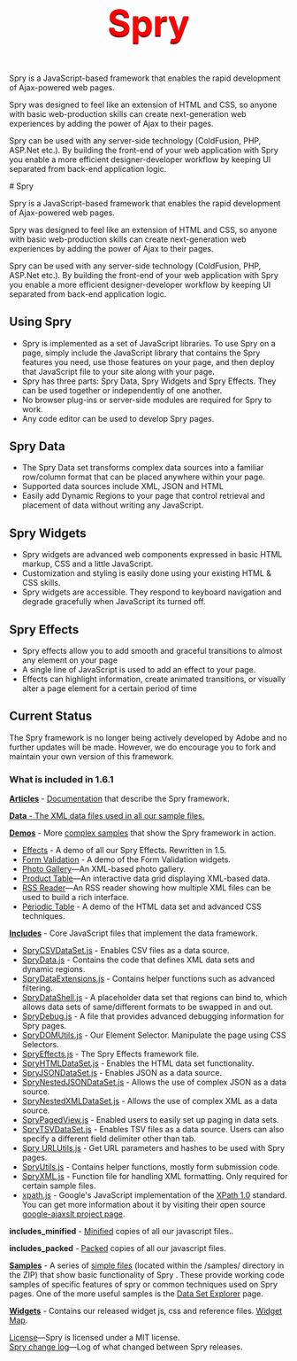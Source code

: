 <section id="s1">
	<h1 style="text-align: center;font-size: 4rem;color: red;text-shadow: black 0px 2px 2px;">Spry</h1>
	<p>Spry is a JavaScript-based framework that enables the rapid development of Ajax-powered web pages.</p>
	<p>Spry was designed to feel like an extension of HTML and CSS, so anyone with basic web-production skills can create next-generation web experiences by adding the power of Ajax to their pages.</p>
	<p>Spry can be used with any server-side technology (ColdFusion, PHP, ASP.Net etc.). By building the front-end of your web application with Spry you enable a more efficient designer-developer workflow by keeping UI separated from back-end application logic.</p>
</section>
# Spry


Spry is a JavaScript-based framework that enables the rapid development of Ajax-powered web pages. 

Spry was designed to feel like an extension of HTML and CSS, so anyone with basic web-production skills can create next-generation web experiences by adding the power of Ajax to their pages.

Spry can be used with any server-side technology (ColdFusion, PHP, ASP.Net etc.). By building the front-end of your web application with Spry you enable a more efficient designer-developer workflow by keeping UI separated from back-end application logic.


## Using Spry
<ul>
<li>Spry is implemented as a set of JavaScript libraries. To use Spry on a page, simply include the JavaScript library that contains the Spry features you need, use those features on your page, and then deploy that JavaScript file to your site along with your page.</li>
<li>Spry has three parts: Spry Data, Spry Widgets and Spry Effects. They can be used together or independently of one another.</li>
<li>No browser plug-ins or server-side modules are required for Spry to work.</li>
<li>Any code editor can be used to develop Spry pages.</li>
</ul>

## Spry Data
<ul>
<li>The Spry Data set transforms complex data sources into a familiar row/column format that can be placed anywhere within your page.</li>
<li>Supported data sources include XML, JSON and HTML</li>
<li>Easily add Dynamic Regions to your page that control retrieval and placement of data without writing any JavaScript.</li>
</ul>

## Spry Widgets
<ul>
<li>Spry widgets are advanced web components expressed in basic HTML markup, CSS and a little JavaScript.</li>
<li>Customization and styling is easily done using your existing HTML & CSS skills.</li>
<li>Spry widgets are accessible. They respond to keyboard navigation and degrade gracefully when JavaScript its turned off.</li>
</ul>

## Spry Effects
<ul>
<li>Spry effects allow you to add smooth and graceful transitions to almost any element on your page</li>
<li>A single line of JavaScript is used to add an effect to your page.</li>
<li>Effects can highlight information, create animated transitions, or visually alter a page element for a certain period of time</li>
</ul>

## Current Status
The Spry framework is no longer being actively developed by Adobe and no further updates will be made. However, we do encourage you to fork and maintain your own version of this framework. 

### What is included in 1.6.1

<p><strong><a href="http://adobe.github.com/Spry/docs.html">Articles</a></strong> - <a href="http://adobe.github.com/Spry/docs.html">Documentation</a> that describe the Spry framework.</p>
<p><strong><a href="https://github.com/adobe/Spry/tree/master/data">Data</strong> - The XML data files used in all our sample files. </p>
<p><strong><a href="http://adobe.github.com/Spry/demos/">Demos</a></strong> - More <a href="http://adobe.github.com/Spry/demos/index.html">complex samples</a> that show the Spry framework in action.</p>
<ul>
<li><a href="http://adobe.github.com/Spry/demos/effects/index.html">Effects</a> - A demo of all our Spry Effects. Rewritten in 1.5.</li>
<li><a href="http://adobe.github.com/Spry/demos/formsvalidation/index.html">Form Validation</a> - A demo of the Form Validation widgets. </li>
<li><a href="http://adobe.github.com/Spry/demos/gallery/index.html" target="_blank">Photo Gallery</a>&#8212;An XML-based photo gallery.</li>
<li><a href="http://adobe.github.com/Spry/demos/products/index.html" target="_blank">Product Table</a>&#8212;An interactive data grid displaying XML-based data. </li>
<li><a href="http://adobe.github.com/Spry/demos/rssreader/index.html" target="_blank">RSS Reader</a>&#8212;An RSS reader showing how multiple XML files can be used to build a rich interface.</li>
<li><a href="http://adobe.github.com/Spry/demos/periodic_table/periodic_table.htm">Periodic Table</a> - A demo of the HTML data set and advanced CSS techniques.</li>
</ul>
<p><strong><a href="https://github.com/adobe/Spry/tree/master/includes">Includes</a></strong> - Core JavaScript files that implement the data framework. </p>
<ul>
<li><a href="http://adobe.github.com/Spry/includes/SpryCSVDataSet.js">SpryCSVDataSet.js</a> - Enables CSV files as a data source.</li>
<li><a href="http://adobe.github.com/Spry/includes/SpryData.js">SpryData.js</a> - Contains the code that defines XML data sets and dynamic regions.</li>
<li><a href="http://adobe.github.com/Spry/includes/SpryDataExtensions.js">SpryDataExtensions.js</a> - Contains helper functions such as advanced filtering.</li>
<li><a href="http://adobe.github.com/Spry/includes/SpryDataShell.js">SpryDataShell.js</a> - A placeholder data set that regions can bind to, which allows data sets of same/different formats to be swapped in and out.</li>
<li><a href="http://adobe.github.com/Spry/includes/SpryDebug.js">SpryDebug.js</a> - A file that provides advanced debugging information for Spry pages.</li>
<li><a href="http://adobe.github.com/Spry/includes/SpryDOMUtils.js">SpryDOMUtils.js</a> - Our Element Selector. Manipulate the page using CSS Selectors.</li>
<li><a href="http://adobe.github.com/Spry/includes/SpryEffects.js">SpryEffects.js</a> - The Spry Effects framework file. </li>
<li><a href="http://adobe.github.com/Spry/includes/SpryHTMLDataSet.js">SpryHTMLDataSet.js</a> - Enables the HTML data set functionality.</li>
<li><a href="http://adobe.github.com/Spry/includes/SpryJSONDataSet.js">SpryJSONDataSet.js</a> - Enables JSON as a data source.</li>
<li><a href="http://adobe.github.com/Spry/includes/SpryNestedJSONDataSet.js">SpryNestedJSONDataSet.js</a> - Allows the use of complex JSON as a data source.</li>
<li><a href="http://adobe.github.com/Spry/includes/SpryNestedXMLDataSet.js">SpryNestedXMLDataSet.js</a> - Allows the use of complex XML as a data source.</li>
<li><a href="http://adobe.github.com/Spry/includes/SpryPagedView.js">SpryPagedView.js</a> - Enabled users to easily set up paging in data sets.</li>
<li><a href="http://adobe.github.com/Spry/includes/SpryTSVDataSet.js">SpryTSVDataSet.js</a> - Enables TSV files as a data source. Users can also specify a different field delimiter other than tab.</li>
<li><a href="http://adobe.github.com/Spry/includes/SpryURLUtils.js">Spry URLUtils.js</a> - Get URL parameters and hashes to be used with Spry pages.</li>
<li><a href="http://adobe.github.com/Spry/includes/SpryUtils.js">SpryUtils.js</a> - Contains helper functions, mostly form submission code.</li>
<li><a href="http://adobe.github.com/Spry/includes/SpryXML.js">SpryXML.js</a> - Function file for handling XML formatting. Only required for certain sample files. </li>
<li><a href="http://adobe.github.com/Spry/includes/xpath.js">xpath.js</a> - Google's JavaScript implementation of the <a href="http://www.w3.org/TR/xpath" target="_blank">XPath 1.0</a> standard. You can get more information about it by   visiting their open source <a href="http://goog-ajaxslt.sourceforge.net/" target="_blank">google-ajaxslt project page</a>.</li>
</ul>
<p><strong>includes_minified</strong> - <a href="http://javascript.crockford.com/jsmin.html">Minified</a> copies of all our javascript files..</p>
<p><strong>includes_packed</strong> - <a href="http://dean.edwards.name/packer/">Packed</a> copies of all our javascript files.<br />
</p>
<p><strong><a href="http://adobe.github.com/Spry/samples/">Samples</a></strong> - A series of <a href="http://adobe.github.com/Spry/samples/index.html">simple files</a> (located within the /samples/ directory in the ZIP) that show basic functionality of Spry . These  provide working code samples of specific features of spry or common  techniques used on Spry pages. One of the more useful samples is the <a href="http://adobe.github.com/Spry/samples/data_region/DataSetExplorer.html">Data Set Explorer</a> page. </p>
<p><strong><a href="http://adobe.github.com/Spry/widgets/widgets.html">Widgets</a></strong> - Contains our released widget js, css and reference  files. <a href="http://adobe.github.com/Spry/widgets/widgets.html">Widget Map</a>.</p>
<p><a href="https://github.com/adobe/Spry/blob/master/License.md">License</a>&#8212;Spry is licensed under a MIT license. <br />
<a href="http://adobe.github.com/Spry/ChangeLog.html">Spry change log</a>&#8212;Log of what changed between Spry releases.</p>
